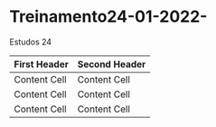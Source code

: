 # Treinamento24-01-2022-

 Estudos 24
<!-- TABLE_GENERATE_START -->

| First Header | Second Header |
| ------------ | ------------- |
| Content Cell | Content Cell  |
| Content Cell | Content Cell  |
| Content Cell | Content Cell  |               |
<!-- TABLE_GENERATE_END -->
